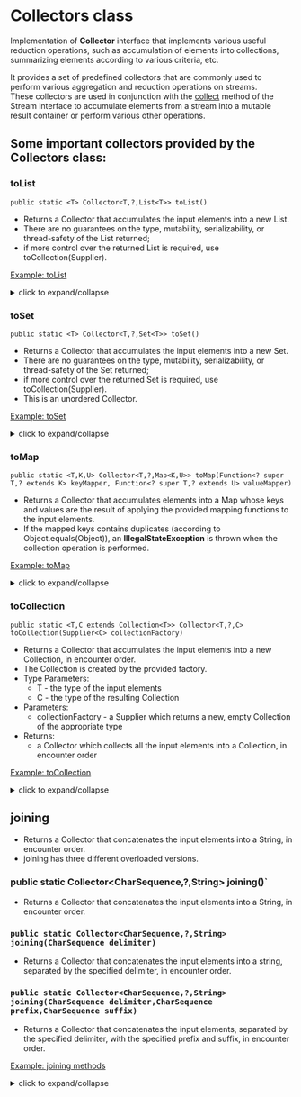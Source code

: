# Collectors class

Implementation of **Collector** interface that implements various useful reduction operations,
such as accumulation of elements into collections, summarizing elements according to various criteria, etc.

It provides a set of predefined collectors that are commonly used to perform various aggregation 
and reduction operations on streams. <br>
These collectors are used in conjunction with the [collect](../README.md#collect) method of the Stream interface to accumulate elements 
from a stream into a mutable result container or perform various other operations.

## Some important collectors provided by the Collectors class:

###  toList

`public static <T> Collector<T,?,List<T>> toList()`

- Returns a Collector that accumulates the input elements into a new List.
- There are no guarantees on the type, mutability, serializability, or thread-safety of the List returned;
- if more control over the returned List is required, use toCollection(Supplier).

[Example: toList](./ToListExample.java)

<details>
  <summary>click to expand/collapse</summary>

```java
import java.util.List;
import java.util.stream.Collectors;

public class ToListExample {
    //list of Computer Science students
    private static List<Student> getAllComputerScienceStudents() {
        return Student.getAllStudents()
                .stream()
                .filter(student -> student.getDepartment().equals("Computer Science"))
                .collect(Collectors.toList());
    }
    public static void main(String[] args) {
        List<Student> computerScienceStudents = getAllComputerScienceStudents();
        System.out.println("Computer Science students: ");
        computerScienceStudents.forEach(student -> System.out.println(student.getName()));
    }
}
```
Output:
```shell
Computer Science students: 
Aarav
Rohan
Isha
Ishita
Sahil
```
</details>

### toSet

`public static <T> Collector<T,?,Set<T>> toSet()`

- Returns a Collector that accumulates the input elements into a new Set.
- There are no guarantees on the type, mutability, serializability, or thread-safety of the Set returned;
- if more control over the returned Set is required, use toCollection(Supplier).
- This is an unordered Collector.

[Example: toSet](./ToSetExample.java)
<details>
  <summary>click to expand/collapse</summary>

```java
package streams.collectors;

/*
 * Example demonstrating Collectors method: toList
 */

import streams.data.Student;

import java.util.List;
import java.util.Set;
import java.util.stream.Collectors;

public class ToSetExample {

    //to retrieve all the available activities among students
    private static Set<String> getAllActivities() {
        return Student.getAllStudents() //List<Student>
                .stream() //Stream<Student>
                .map(Student::getActivities) //Stream<List<String>>
                .flatMap(List::stream) //Stream<String>
                .collect(Collectors.toSet());
    }
    public static void main(String[] args) {
        System.out.println("All available activities: "+getAllActivities());
    }
}
```
Output:
```shell
All available activities: [Photography, Coding Club, Art, Music, Dance, Debate Club, Guitar Club, Robotics Club, Sports]
```
</details>

### toMap

`public static <T,K,U> Collector<T,?,Map<K,U>> toMap(Function<? super T,? extends K> keyMapper, Function<? super T,? extends U> valueMapper)`

- Returns a Collector that accumulates elements into a Map whose keys and values are the result of applying the provided mapping functions to the input elements.
- If the mapped keys contains duplicates (according to Object.equals(Object)), an **IllegalStateException** is thrown when the collection operation is performed. 

[Example: toMap](./ToMapExample.java)
<details>
  <summary>click to expand/collapse</summary>

```java
import java.util.Map;
import java.util.stream.Collectors;

public class ToMapExample {

    //get student roll and name map
    private static Map<Integer, String> getStudentRollNamesMap() {
        return Student.getAllStudents()
                .stream()
                .collect(Collectors.toMap(Student::getRollNo,Student::getName));
    }
    public static void main(String[] args) {
        System.out.println("Student Roll and Name: "+getStudentRollNamesMap());
    }
}
```
Output:
```shell
 Student Roll and Name: {201=Rohan, 202=Sia, 203=Rishi, 204=Aryan, 401=Arjun, 402=Kavya, 403=Karan, 404=Anika, 601=Raj, 602=Rahul, 603=Prachi, 604=Diya, 101=Aarav, 102=Rohan, 103=Isha, 104=Ishita, 105=Sahil, 301=Aryan, 302=Ved, 303=Varun, 304=Nisha, 501=Neha, 502=Ravi, 503=Tanvi, 504=Diya}
```
</details>

### toCollection

`public static <T,C extends Collection<T>> Collector<T,?,C> toCollection(Supplier<C> collectionFactory)`

- Returns a Collector that accumulates the input elements into a new Collection, in encounter order.
- The Collection is created by the provided factory.
- Type Parameters:
    - T - the type of the input elements
    - C - the type of the resulting Collection
- Parameters:
    - collectionFactory - a Supplier which returns a new, empty Collection of the appropriate type
- Returns:
    - a Collector which collects all the input elements into a Collection, in encounter order

[Example: toCollection](./ToCollectionExample.java)
<details>
  <summary>click to expand/collapse</summary>

```java
import java.util.ArrayList;
import java.util.List;
import java.util.stream.Collectors;

public class ToCollectionExample {
    //list of Computer Science students
    private static List<Student> getAllComputerScienceStudents() {
        return Student.getAllStudents()
                .stream()
                .filter(student -> student.getDepartment().equals("Computer Science"))
                .collect(Collectors.toCollection(ArrayList::new));
    }

    public static void main(String[] args) {
        List<Student> computerScienceStudents = getAllComputerScienceStudents();
        System.out.println("Computer Science students: ");
        computerScienceStudents.forEach(student -> System.out.println(student.getName()));
    }
}
```
Output:
```shell
Computer Science students:
Aarav
Rohan
Isha
Ishita
Sahil

```
</details>

## joining

- Returns a Collector that concatenates the input elements into a String, in encounter order.
- joining has three different overloaded versions.

### public static Collector<CharSequence,?,String> joining()`
- Returns a Collector that concatenates the input elements into a String, in encounter order.

### `public static Collector<CharSequence,?,String> joining(CharSequence delimiter)`
- Returns a Collector that concatenates the input elements into a string,
  separated by the specified delimiter, in encounter order.

### `public static Collector<CharSequence,?,String> joining(CharSequence delimiter,CharSequence prefix,CharSequence suffix)`
- Returns a Collector that concatenates the input elements,
  separated by the specified delimiter, with the specified prefix and suffix, in encounter order.

[Example: joining methods](./JoiningExample.java)
<details>
  <summary>click to expand/collapse</summary>

```java
/*
 * Example demonstrating Collectors method: joining and its overloaded versions
 */

import java.util.Arrays;
import java.util.List;
import java.util.stream.Collectors;

public class JoiningExample {

    // joining
    private static String joining(List<String> list) {
        return list.stream()
                .collect(Collectors.joining());
    }

    //joining(delimiter)
    private static String joiningWithDelimiter(List<String> list) {
        return list.stream()
                .collect(Collectors.joining(","));
    }

    //joining(delimiter, prefix, suffix)
    private static String joiningWithDelimiterAndPrefixSuffix(List<String> list) {
        return list.stream()
                .collect(Collectors.joining("_", "[", "]"));
    }

    public static void main(String[] args) {
        List<String> fruits = Arrays.asList("Mango", "Apple", "Watermelon");
        System.out.println("Joining1: " + joining(fruits));
        System.out.println("Joining2: " + joiningWithDelimiter(fruits));
        System.out.println("Joining3: " + joiningWithDelimiterAndPrefixSuffix(fruits));
    }
}
```
Output:
```shell
Joining1: MangoAppleWatermelon
Joining2: Mango,Apple,Watermelon
Joining3: [Mango_Apple_Watermelon]
```
</details>
